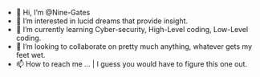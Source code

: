 - 👋 Hi, I’m @Nine-Gates
- 👀 I’m interested in lucid dreams that provide insight.
- 🌱 I’m currently learning Cyber-security, High-Level coding, Low-Level coding. 
- 💞️ I’m looking to collaborate on pretty much anything, whatever gets my feet wet.
- 📫 How to reach me ... | I guess you would have to figure this one out.

<!---
Nine-Gates/Nine-Gates is a ✨ special ✨ repository because its `README.md` (this file) appears on your GitHub profile.
You can click the Preview link to take a look at your changes.
--->
